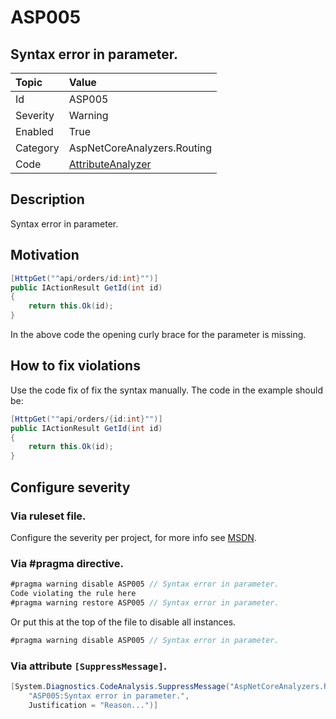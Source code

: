 # ASP005
## Syntax error in parameter.

| Topic    | Value
| :--      | :--
| Id       | ASP005
| Severity | Warning
| Enabled  | True
| Category | AspNetCoreAnalyzers.Routing
| Code     | [AttributeAnalyzer]([AttributeAnalyzer](https://github.com/DotNetAnalyzers/AspNetCoreAnalyzers/blob/master/AspNetCoreAnalyzers/Analyzers/AttributeAnalyzer.cs))

## Description

Syntax error in parameter.

## Motivation

```cs
[HttpGet(""api/orders/id:int}"")]
public IActionResult GetId(int id)
{
    return this.Ok(id);
}
```

In the above code the opening curly brace for the parameter is missing.

## How to fix violations

Use the code fix of fix the syntax manually.
The code in the example should be:

```cs
[HttpGet(""api/orders/{id:int}"")]
public IActionResult GetId(int id)
{
    return this.Ok(id);
}
```

<!-- start generated config severity -->
## Configure severity

### Via ruleset file.

Configure the severity per project, for more info see [MSDN](https://msdn.microsoft.com/en-us/library/dd264949.aspx).

### Via #pragma directive.
```C#
#pragma warning disable ASP005 // Syntax error in parameter.
Code violating the rule here
#pragma warning restore ASP005 // Syntax error in parameter.
```

Or put this at the top of the file to disable all instances.
```C#
#pragma warning disable ASP005 // Syntax error in parameter.
```

### Via attribute `[SuppressMessage]`.

```C#
[System.Diagnostics.CodeAnalysis.SuppressMessage("AspNetCoreAnalyzers.Routing", 
    "ASP005:Syntax error in parameter.", 
    Justification = "Reason...")]
```
<!-- end generated config severity -->